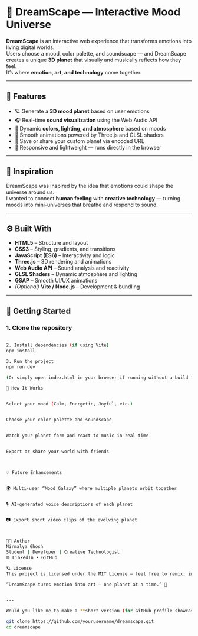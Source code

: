 # 🌌 DreamScape — Interactive Mood Universe

**DreamScape** is an interactive web experience that transforms emotions into living digital worlds.  
Users choose a mood, color palette, and soundscape — and DreamScape creates a unique **3D planet** that visually and musically reflects how they feel.  
It’s where **emotion, art, and technology** come together.

---

## 🎨 Features

- 🪐 Generate a **3D mood planet** based on user emotions  
- 🎧 Real-time **sound visualization** using the Web Audio API  
- 🌈 Dynamic **colors, lighting, and atmosphere** based on moods  
- 💫 Smooth animations powered by Three.js and GLSL shaders  
- 💾 Save or share your custom planet via encoded URL  
- 📱 Responsive and lightweight — runs directly in the browser

---

## 🧠 Inspiration

DreamScape was inspired by the idea that emotions could shape the universe around us.  
I wanted to connect **human feeling** with **creative technology** — turning moods into mini-universes that breathe and respond to sound.

---

## ⚙️ Built With

- **HTML5** – Structure and layout  
- **CSS3** – Styling, gradients, and transitions  
- **JavaScript (ES6)** – Interactivity and logic  
- **Three.js** – 3D rendering and animations  
- **Web Audio API** – Sound analysis and reactivity  
- **GLSL Shaders** – Dynamic atmosphere and lighting  
- **GSAP** – Smooth UI/UX animations  
- *(Optional)* **Vite / Node.js** – Development & bundling

---

## 🚀 Getting Started

### 1. Clone the repository
```bash

2. Install dependencies (if using Vite)
npm install

3. Run the project
npm run dev

(Or simply open index.html in your browser if running without a build tool.)

🌈 How It Works


Select your mood (Calm, Energetic, Joyful, etc.)


Choose your color palette and soundscape


Watch your planet form and react to music in real-time


Export or share your world with friends



💡 Future Enhancements


🌍 Multi-user “Mood Galaxy” where multiple planets orbit together


🎙️ AI-generated voice descriptions of each planet


📷 Export short video clips of the evolving planet



🧑‍💻 Author
Nirmalya Ghosh
Student | Developer | Creative Technologist
🌐 LinkedIn • GitHub

🪐 License
This project is licensed under the MIT License — feel free to remix, improve, and share your own universe!

“DreamScape turns emotion into art — one planet at a time.” 🌌


---

Would you like me to make a **short version (for GitHub profile showcase)** or a **visually styled README** (with emojis, badges, and banner image included)?

git clone https://github.com/yourusername/dreamscape.git
cd dreamscape
